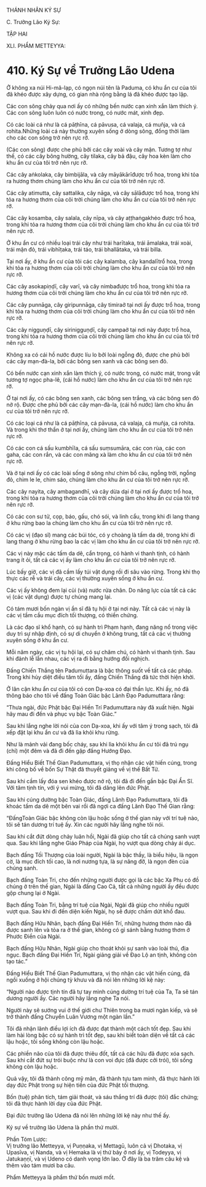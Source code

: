 THÁNH NHÂN KÝ SỰ

C. Trưởng Lão Ký Sự:

TẬP HAI

XLI. PHẨM METTEYYA:

# 410. Ký Sự về Trưởng Lão Udena

Ở không xa núi Hi-mã-lạp, có ngọn núi tên là Paduma, có khu ẩn cư của tôi đã khéo được xây dựng, có gian nhà rộng bằng lá đã khéo được tạo lập.

Các con sông chảy qua nơi ấy có những bến nước cạn xinh xắn làm thích ý. Các con sông luôn luôn có nước trong, có nước mát, xinh đẹp.

Có các loài cá như là cá pāṭhīna, cá pāvusa, cá valaja, cá muñja, và cá rohita.Những loài cá này thường xuyên sống ở dòng sông, đồng thời làm cho các con sông trở nên rực rỡ.

(Các con sông) được che phủ bởi các cây xoài và cây mận. Tương tợ như thế, có các cây bông hường, cây tilaka, cây bả đậu, cây hoa kèn làm cho khu ẩn cư của tôi trở nên rực rỡ.

Các cây aṅkolaka, cây bimbijāla, và cây māyākārīđược trổ hoa, trong khi tỏa ra hương thơm chúng làm cho khu ẩn cư của tôi trở nên rực rỡ.

Các cây atimutta, cây sattalika, cây nāga, và cây sālāđược trổ hoa, trong khi tỏa ra hương thơm của cõi trời chúng làm cho khu ẩn cư của tôi trở nên rực rỡ.

Các cây kosamba, cây salala, cây nīpa, và cây aṭṭhaṅgakhéo được trổ hoa, trong khi tỏa ra hương thơm của cõi trời chúng làm cho khu ẩn cư của tôi trở nên rực rỡ.

Ở khu ẩn cư có nhiều loại trái cây như trái harītaka, trái āmalaka, trái xoài, trái mận đỏ, trái vibhīṭaka, trái táo, trái bhallātaka, và trái billa.

Tại nơi ấy, ở khu ẩn cư của tôi các cây kalamba, cây kandalītrổ hoa, trong khi tỏa ra hương thơm của cõi trời chúng làm cho khu ẩn cư của tôi trở nên rực rỡ.

Các cây asokapiṇḍī, cây varī, và cây nimbađược trổ hoa, trong khi tỏa ra hương thơm của cõi trời chúng làm cho khu ẩn cư của tôi trở nên rực rỡ.

Các cây punnāga, cây giripunnāga, cây timiraở tại nơi ấy được trổ hoa, trong khi tỏa ra hương thơm của cõi trời chúng làm cho khu ẩn cư của tôi trở nên rực rỡ.

Các cây nigguṇḍī, cây sirinigguṇḍī, cây campaở tại nơi này được trổ hoa, trong khi tỏa ra hương thơm của cõi trời chúng làm cho khu ẩn cư của tôi trở nên rực rỡ.

Không xa có cái hồ nước được líu lo bởi loài ngỗng đỏ, được che phủ bởi các cây mạn-đà-la, bởi các bông sen xanh và các bông sen đỏ.

Có bến nước cạn xinh xắn làm thích ý, có nước trong, có nước mát, trong vắt tương tợ ngọc pha-lê, (cái hồ nước) làm cho khu ẩn cư của tôi trở nên rực rỡ.

Ở tại nơi ấy, có các bông sen xanh, các bông sen trắng, và các bông sen đỏ nở rộ. Được che phủ bởi các cây mạn-đà-la, (cái hồ nước) làm cho khu ẩn cư của tôi trở nên rực rỡ.

Có các loại cá như là cá pāṭhīna, cá pāvusa, cá valaja, cá muñja, cá rohita. Và trong khi thơ thẩn ở tại nơi ấy, chúng làm cho khu ẩn cư của tôi trở nên rực rỡ.

Có các con cá sấu kumbhīla, cá sấu suṃsumāra, các con rùa, các con gaha, các con rắn, và các con mãng xà làm cho khu ẩn cư của tôi trở nên rực rỡ.

Và ở tại nơi ấy có các loài sống ở sông như chim bồ câu, ngỗng trời, ngỗng đỏ, chim le le, chim sáo, chúng làm cho khu ẩn cư của tôi trở nên rực rỡ.

Các cây nayita, cây ambagandhī, và cây dừa dại ở tại nơi ấy được trổ hoa, trong khi tỏa ra hương thơm của cõi trời chúng làm cho khu ẩn cư của tôi trở nên rực rỡ.

Có các con sư tử, cọp, báo, gấu, chó sói, và linh cẩu, trong khi đi lang thang ở khu rừng bao la chúng làm cho khu ẩn cư của tôi trở nên rực rỡ.

Có các vị (đạo sĩ) mang các búi tóc, có y choàng là tấm da dê, trong khi đi lang thang ở khu rừng bao la các vị làm cho khu ẩn cư của tôi trở nên rực rỡ.

Các vị này mặc các tấm da dê, cẩn trọng, có hành vi thanh tịnh, có hành trang ít ỏi, tất cả các vị ấy làm cho khu ẩn cư của tôi trở nên rực rỡ.

Lúc bấy giờ, các vị đã cầm lấy túi vật dụng rồi đi sâu vào rừng. Trong khi thọ thực các rễ và trái cây, các vị thường xuyên sống ở khu ẩn cư.

Các vị ấy không đem lại củi (và) nước rửa chân. Do năng lực của tất cả các vị (các vật dụng) được tự chúng mang lại.

Có tám mươi bốn ngàn vị ẩn sĩ đã tụ hội ở tại nơi này. Tất cả các vị này là các vị tầm cầu mục đích tối thượng, có thiền chứng.

Là các đạo sĩ khổ hạnh, có sự hành trì Phạm hạnh, đang năng nổ trong việc duy trì sự nhập định, có sự di chuyển ở không trung, tất cả các vị thường xuyên sống ở khu ẩn cư.

Mỗi năm ngày, các vị tụ hội lại, có sự chăm chú, có hành vi thanh tịnh. Sau khi đảnh lễ lẫn nhau, các vị ra đi bằng hướng đối nghịch.

Đấng Chiến Thắng tên Padumuttara là bậc thông suốt về tất cả các pháp. Trong khi hủy diệt điều tăm tối ấy, đấng Chiến Thắng đã tức thời hiện khởi.

Ở lân cận khu ẩn cư của tôi có con Dạ-xoa có đại thần lực. Khi ấy, nó đã thông báo cho tôi về đấng Toàn Giác bậc Lãnh Đạo Padumuttara rằng:

“Thưa ngài, đức Phật bậc Đại Hiền Trí Padumuttara này đã xuất hiện. Ngài hãy mau đi đến và phục vụ bậc Toàn Giác.”

Sau khi lắng nghe lời nói của con Dạ-xoa, khi ấy với tâm ý trong sạch, tôi đã xếp đặt lại khu ẩn cư và đã lìa khỏi khu rừng.

Như là mảnh vải đang bốc cháy, sau khi lìa khỏi khu ẩn cư tôi đã trú ngụ (chỉ) một đêm và đã đi đến gặp đấng Hướng Đạo.

Đấng Hiểu Biết Thế Gian Padumuttara, vị thọ nhận các vật hiến cúng, trong khi công bố về bốn Sự Thật đã thuyết giảng về vị thế Bất Tử.

Sau khi cầm lấy đóa sen khéo được nở rộ, tôi đã đi đến gần bậc Đại Ẩn Sĩ. Với tâm tịnh tín, với ý vui mừng, tôi đã dâng lên đức Phật.

Sau khi cúng dường bậc Toàn Giác, đấng Lãnh Đạo Padumuttara, tôi đã khoác tấm da dê một bên vai rồi đã ngợi ca đấng Lãnh Đạo Thế Gian rằng:

“ĐấngToàn Giác bậc không còn lậu hoặc sống ở thế gian này với trí tuệ nào, tôi sẽ tán dương trí tuệ ấy. Xin các người hãy lắng nghe tôi nói.

Sau khi cắt đứt dòng chảy luân hồi, Ngài đã giúp cho tất cả chúng sanh vượt qua. Sau khi lắng nghe Giáo Pháp của Ngài, họ vượt qua dòng chảy ái dục.

Bạch đấng Tối Thượng của loài người, Ngài là bậc thầy, là biểu hiệu, là ngọn cờ, là mục đích tối cao, là nơi nương tựa, là sự nâng đỡ, là ngọn đèn của chúng sanh.

Bạch đấng Toàn Tri, cho đến những người được gọi là các bậc Xa Phu có đồ chúng ở trên thế gian, Ngài là đấng Cao Cả, tất cả những người ấy đều được gộp chung lại ở Ngài.

Bạch đấng Toàn Tri, bằng trí tuệ của Ngài, Ngài đã giúp cho nhiều người vượt qua. Sau khi đi đến diện kiến Ngài, họ sẽ được chấm dứt khổ đau.

Bạch đấng Hữu Nhãn, bạch đấng Đại Hiền Trí, những hương thơm nào đã được sanh lên và tỏa ra ở thế gian, không có gì sánh bằng hương thơm ở Phước Điền của Ngài.

Bạch đấng Hữu Nhãn, Ngài giúp cho thoát khỏi sự sanh vào loài thú, địa ngục. Bạch đấng Đại Hiền Trí, Ngài giảng giải về Đạo Lộ an tịnh, không còn tạo tác.”

Đấng Hiểu Biết Thế Gian Padumuttara, vị thọ nhận các vật hiến cúng, đã ngồi xuống ở hội chúng tỳ khưu và đã nói lên những lời kệ này:

“Người nào được tịnh tín đã tự tay mình cúng dường trí tuệ của Ta, Ta sẽ tán dương người ấy. Các người hãy lắng nghe Ta nói.

Người này sẽ sướng vui ở thế giới chư Thiên trong ba mươi ngàn kiếp, và sẽ trở thành đấng Chuyển Luân Vương một ngàn lần.”

Tôi đã nhận lãnh điều lợi ích đã được đạt thành một cách tốt đẹp. Sau khi làm hài lòng bậc có sự hành trì tốt đẹp, sau khi biết toàn diện về tất cả các lậu hoặc, tôi sống không còn lậu hoặc.

Các phiền não của tôi đã được thiêu đốt, tất cả các hữu đã được xóa sạch. Sau khi cắt đứt sự trói buộc như là con voi đực (đã được cởi trói), tôi sống không còn lậu hoặc.

Quả vậy, tôi đã thành công mỹ mãn, đã thành tựu tam minh, đã thực hành lời dạy đức Phật trong sự hiện tiền của đức Phật tối thượng.

Bốn (tuệ) phân tích, tám giải thoát, và sáu thắng trí đã được (tôi) đắc chứng; tôi đã thực hành lời dạy của đức Phật.

Đại đức trưởng lão Udena đã nói lên những lời kệ này như thế ấy.

Ký sự về trưởng lão Udena là phần thứ mười.

Phần Tóm Lược:  
Vị trưởng lão Metteyya, vị Puṇṇaka, vị Mettagū, luôn cả vị Dhotaka, vị Upasīva, vị Nanda, và vị Hemaka là vị thứ bảy ở nơi ấy, vị Todeyya, vị Jatukaṇṇī, và vị Udeno có danh vọng lớn lao. Ở đây là ba trăm câu kệ và thêm vào tám mươi ba câu.

Phẩm Metteyya là phẩm thứ bốn mươi mốt.
